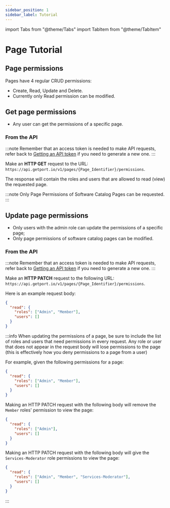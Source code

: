 ```yaml
---
sidebar_position: 1
sidebar_label: Tutorial
---
```


import Tabs from "@theme/Tabs"
import TabItem from "@theme/TabItem"

# Page Tutorial

## Page permissions

Pages have 4 regular CRUD permissions:

- Create, Read, Update and Delete.
- Currently only Read permission can be modified.

## Get page permissions

- Any user can get the permissions of a specific page.

### From the API

:::note
Remember that an access token is needed to make API requests, refer back to [Getting an API token](../blueprint/tutorial.md#getting-an-api-token) if you need to generate a new one.
:::

Make an **HTTP GET** request to the URL: `https://api.getport.io/v1/pages/{Page_Identifier}/permissions`.

The response will contain the roles and users that are allowed to read (view) the requested page.

:::note
Only Page Permissions of Software Catalog Pages can be requested.
:::

## Update page permissions

- Only users with the admin role can update the permissions of a specific page;
- Only page permissions of software catalog pages can be modified.

### From the API

:::note
Remember that an access token is needed to make API requests, refer back to [Getting an API token](../blueprint/tutorial.md#getting-an-api-token) if you need to generate a new one.
:::

Make an **HTTP PATCH** request to the following URL: `https://api.getport.io/v1/pages/{Page_Identifier}/permissions`.

Here is an example request body:

```json showLineNumbers
{
  "read": {
    "roles": ["Admin", "Member"],
    "users": []
  }
}
```

:::info
When updating the permissions of a page, be sure to include the list of roles and users that need permissions in every request. Any role or user that does not appear in the request body will lose permissions to the page (this is effectively how you deny permissions to a page from a user)

For example, given the following permissions for a page:

```json showLineNumbers
{
  "read": {
    "roles": ["Admin", "Member"],
    "users": []
  }
}
```

Making an HTTP PATCH request with the following body will remove the `Member` roles' permission to view the page:

```json showLineNumbers
{
  "read": {
    "roles": ["Admin"],
    "users": []
  }
}
```

Making an HTTP PATCH request with the following body will give the `Services-Moderator` role permissions to view the page:

```json showLineNumbers
{
  "read": {
    "roles": ["Admin", "Member", "Services-Moderator"],
    "users": []
  }
}
```

:::
